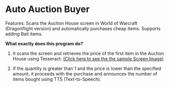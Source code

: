 # Auto Auction Buyer

Features:
Scans the Auction House screen in World of Warcraft (Dragonflight version) and automatically purchases cheap items.
Supports adding Bait items.


<b>What exactly does this program do?</b>

1. It scans the screen and retrieves the price of the first item in the Auction House using Tesseract.
<a href="https://github.com/AminShahedi/Auto-Auction-Buyer/blob/master/AHAB/files/AddonSS.jpg">(Click here to see the the sample Screen Image)</a>

2. If the quantity is greater than 1 and the price is lower than the specified amount, it proceeds with the purchase and announces the number of items bought using TTS (Text-to-Speech).
